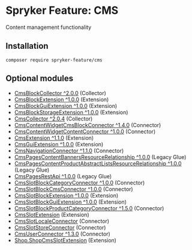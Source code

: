 # Spryker Feature: CMS

Content management functionality

## Installation

```
composer require spryker-feature/cms
```

## Optional modules
- [CmsBlockCollector ^2.0.0](https://github.com/spryker/cms-block-collector) (Collector)
- [CmsBlockExtension ^1.0.0](https://github.com/spryker/cms-block-extension) (Extension)
- [CmsBlockGuiExtension ^1.0.0](https://github.com/spryker/cms-block-gui-extension) (Extension)
- [CmsBlockStorageExtension ^1.0.0](https://github.com/spryker/cms-block-storage-extension) (Extension)
- [CmsCollector ^2.0.4](https://github.com/spryker/cms-collector) (Collector)
- [CmsContentWidgetCmsBlockConnector ^1.4.0](https://github.com/spryker/cms-content-widget-cms-block-connector) (Connector)
- [CmsContentWidgetContentConnector ^1.0.0](https://github.com/spryker/cms-content-widget-content-connector) (Connector)
- [CmsExtension ^1.1.0](https://github.com/spryker/cms-extension) (Extension)
- [CmsGuiExtension ^1.0.0](https://github.com/spryker/cms-gui-extension) (Extension)
- [CmsNavigationConnector ^1.1.0](https://github.com/spryker/cms-navigation-connector) (Connector)
- [CmsPagesContentBannersResourceRelationship ^1.0.0](https://github.com/spryker/cms-pages-content-banners-resource-relationship) (Legacy Glue)
- [CmsPagesContentProductAbstractListsResourceRelationship ^1.0.0](https://github.com/spryker/cms-pages-content-product-abstract-lists-resource-relationship) (Legacy Glue)
- [CmsPagesRestApi ^1.0.0](https://github.com/spryker/cms-pages-rest-api) (Legacy Glue)
- [CmsSlotBlockCategoryConnector ^1.0.0](https://github.com/spryker/cms-slot-block-category-connector) (Connector)
- [CmsSlotBlockCmsConnector ^1.0.0](https://github.com/spryker/cms-slot-block-cms-connector) (Connector)
- [CmsSlotBlockExtension ^1.0.0](https://github.com/spryker/cms-slot-block-extension) (Extension)
- [CmsSlotBlockGuiExtension ^1.0.0](https://github.com/spryker/cms-slot-block-gui-extension) (Extension)
- [CmsSlotBlockProductCategoryConnector ^1.5.0](https://github.com/spryker/cms-slot-block-product-category-connector) (Connector)
- [CmsSlotExtension](https://github.com/spryker/cms-slot-extension) (Extension)
- [CmsSlotLocaleConnector](https://github.com/spryker/cms-slot-locale-connector) (Connector)
- [CmsSlotStoreConnector](https://github.com/spryker/cms-slot-store-connector) (Connector)
- [CmsUserConnector ^1.3.0](https://github.com/spryker/cms-user-connector) (Connector)
- [Shop.ShopCmsSlotExtension](https://github.com/spryker-shop/shop-cms-slot-extension) (Extension)

